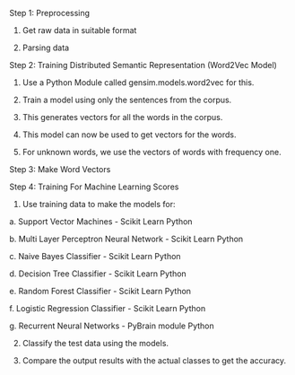 Step 1: Preprocessing 

1. Get raw data in suitable format

2. Parsing data

Step 2: Training Distributed Semantic Representation (Word2Vec Model)

1. Use a Python Module called gensim.models.word2vec for this.

2. Train a model using only the sentences from the corpus.

3. This generates vectors for all the words in the corpus.

4. This model can now be used to get vectors for the words.

5. For unknown words, we use the vectors of words with frequency one.

Step 3: Make Word Vectors 

Step 4: Training For Machine Learning Scores

1. Use training data to make the models for:

a. Support Vector Machines - Scikit Learn Python

b. Multi Layer Perceptron Neural Network - Scikit Learn Python

c. Naive Bayes Classifier - Scikit Learn Python

d. Decision Tree Classifier - Scikit Learn Python

e. Random Forest Classifier - Scikit Learn Python

f. Logistic Regression Classifier - Scikit Learn Python

g. Recurrent Neural Networks - PyBrain module Python

2. Classify the test data using the models.

3. Compare the output results with the actual classes to get the accuracy.